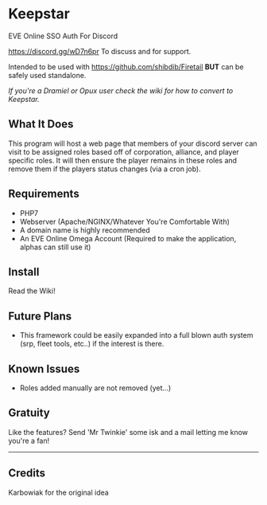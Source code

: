 # Keepstar
EVE Online SSO Auth For Discord

https://discord.gg/wD7n6pr To discuss and for support.

Intended to be used with https://github.com/shibdib/Firetail **BUT** can be safely used standalone.

*If you're a Dramiel or Opux user check the wiki for how to convert to Keepstar.*

What It Does
-
This program will host a web page that members of your discord server can visit to be assigned roles based off of
corporation, alliance, and player specific roles. It will then ensure the player remains in these roles and remove them 
if the players status changes (via a cron job).


Requirements
-
- PHP7 
- Webserver (Apache/NGINX/Whatever You're Comfortable With)
- A domain name is highly recommended
- An EVE Online Omega Account (Required to make the application, alphas can still use it)

Install
-
Read the Wiki!

Future Plans
-
- This framework could be easily expanded into a full blown auth system (srp, fleet tools, etc..) if the interest is 
there.

Known Issues
-
- Roles added manually are not removed (yet...)

Gratuity
-
Like the features? Send 'Mr Twinkie' some isk and a mail letting me know you're a fan!

---

Credits
- 
Karbowiak for the original idea
